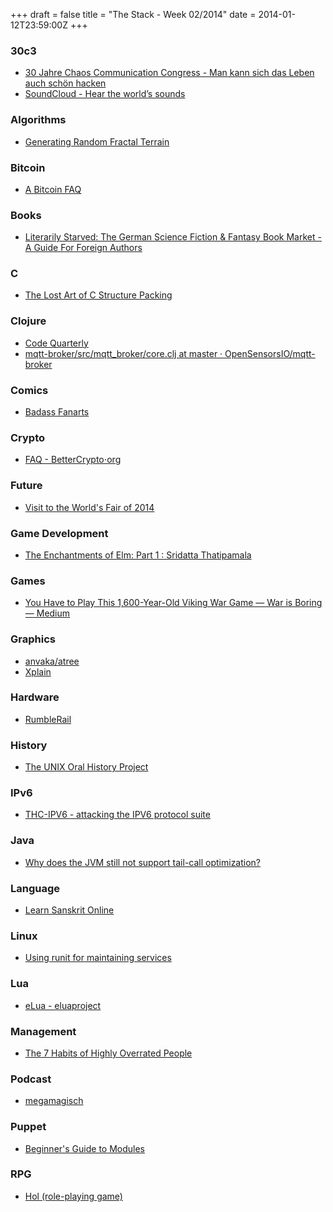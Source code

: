 +++
draft = false
title = "The Stack - Week 02/2014"
date = 2014-01-12T23:59:00Z
+++



### 30c3


 - [30 Jahre Chaos Communication Congress - Man kann sich das Leben auch schön hacken][30jahrechaoscommunicationcongressmankannsichdaslebenauchschnhacken]
 - [SoundCloud - Hear the world’s sounds][Soundcloudheartheworldssounds]

[30jahrechaoscommunicationcongressmankannsichdaslebenauchschnhacken]: http://www.deutschlandfunk.de/30-jahre-chaos-communication-congress-man-kann-sich-das.1946.de.html?dram:article_id=273236
[Soundcloudheartheworldssounds]: http://soundcloud.com/alec_empire/alec_empire_ccc30c-mix1cmpr/s-9k8IM


### Algorithms

 - [Generating Random Fractal Terrain][Generatingrandomfractalterrain]

[Generatingrandomfractalterrain]: http://www.gameprogrammer.com/fractal.html


### Bitcoin

 - [A Bitcoin FAQ][Abitcoinfaq]

[Abitcoinfaq]: http://brokenlibrarian.org/bitcoin/


### Books

 - [Literarily Starved: The German Science Fiction & Fantasy Book Market - A Guide For Foreign Authors][Literarilystarvedthegermansciencefictionfantasybookmarketaguideforforeignauthors]

[Literarilystarvedthegermansciencefictionfantasybookmarketaguideforforeignauthors]: http://blog.literarily-starved.com/2014/01/the-german-science-fiction-fantasy-book.html


### C

 - [The Lost Art of C Structure Packing][Thelostartofcstructurepacking]

[Thelostartofcstructurepacking]: http://www.catb.org/esr/structure-packing/


### Clojure

 - [Code Quarterly][Codequarterly]
 - [mqtt-broker/src/mqtt_broker/core.clj at master · OpenSensorsIO/mqtt-broker][Mqttbrokersrcmqttbrokercorecljatmasteropensensorsiomqttbrokergithub]

[Codequarterly]: http://www.codequarterly.com/2011/rich-hickey/
[Mqttbrokersrcmqttbrokercorecljatmasteropensensorsiomqttbrokergithub]: https://github.com/OpenSensorsIO/mqtt-broker/blob/master/src/mqtt_broker/core.clj


### Comics

 - [Badass Fanarts][Badassfanarts]

[Badassfanarts]: http://badassfanarts.tumblr.com/


### Crypto

 - [FAQ - BetterCrypto⋅org][Faqbettercryptoorg]

[Faqbettercryptoorg]: https://bettercrypto.org/faq/


### Future

 - [Visit to the World's Fair of 2014][Visittotheworldsfairof2014]

[Visittotheworldsfairof2014]: http://www.nytimes.com/books/97/03/23/lifetimes/asi-v-fair.html


### Game Development

 - [The Enchantments of Elm: Part 1 : Sridatta Thatipamala][Theenchantmentsofelmpart1sridattathatipamala]

[Theenchantmentsofelmpart1sridattathatipamala]: http://sridattalabs.com/2013/12/25/elm/


### Games

 - [You Have to Play This 1,600-Year-Old Viking War Game — War is Boring — Medium][Youhavetoplaythis1600yearoldvikingwargamewarisboringmedium]

[Youhavetoplaythis1600yearoldvikingwargamewarisboringmedium]: https://medium.com/war-is-boring/cef088ae4e2d


### Graphics

 - [anvaka/atree][Anvakaatree]
 - [Xplain][Xplain]

[Anvakaatree]: https://github.com/anvaka/atree
[Xplain]: http://magcius.github.io/xplain/article/


### Hardware

 - [RumbleRail][Ofsimonschoarrumblerail]

[Ofsimonschoarrumblerail]: http://www.schoar.de/tinkering/rumblerail/


### History

 - [The UNIX Oral History Project][unixoral]

[unixoral]: http://www.princeton.edu/~hos/Mahoney/expotape.htm


### IPv6

 - [THC-IPV6 - attacking the IPV6 protocol suite][Thcipv6attackingtheipv6protocolsuite]

[Thcipv6attackingtheipv6protocolsuite]: https://www.thc.org/thc-ipv6/


### Java

 - [Why does the JVM still not support tail-call optimization?][Javawhydoesthejvmstillnotsupporttailcalloptimizationstackoverflow]

[Javawhydoesthejvmstillnotsupporttailcalloptimizationstackoverflow]: http://stackoverflow.com/questions/3616483/why-does-the-jvm-still-not-support-tail-call-optimization


### Language

 - [Learn Sanskrit Online][Learnsanskritonline]

[Learnsanskritonline]: http://www.learnsanskrit.org/


### Linux

 - [Using runit for maintaining services][Usingrunitformaintainingservices]

[Usingrunitformaintainingservices]: http://www.debian-administration.org/article/697/Using_runit_for_maintaining_services


### Lua

 - [eLua - eluaproject][Eluaeluaproject]

[Eluaeluaproject]: http://www.eluaproject.net/


### Management

 - [The 7 Habits of Highly Overrated People][The7habitsofhighlyoverratedpeopledaedtech]

[The7habitsofhighlyoverratedpeopledaedtech]: http://www.daedtech.com/the-7-habits-of-highly-overrated-people


### Podcast

 - [megamagisch][Megamagischbermegamagisch]

[Megamagischbermegamagisch]: http://megamagis.ch/


### Puppet

 - [Beginner's Guide to Modules][Beginnersguidetomodulesdocumentationpuppetlabs]

[Beginnersguidetomodulesdocumentationpuppetlabs]: http://docs.puppetlabs.com/guides/module_guides/bgtm.html


### RPG

 - [Hol (role-playing game)][Holroleplayinggamewikipediathefreeencyclopedia]

[Holroleplayinggamewikipediathefreeencyclopedia]: https://en.wikipedia.org/wiki/Hol_%28role-playing_game%29
